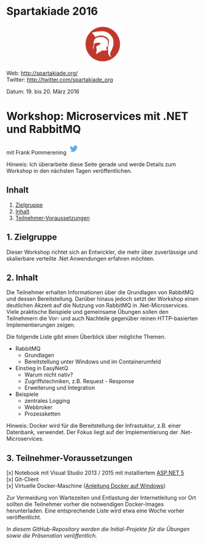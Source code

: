 # Spartakiade 2016

<p align="center"><img src="images/logo_spartakiade.png" width=100/></p>

Web: http://spartakiade.org/  
Twitter: http://twitter.com/spartakiade_org

Datum: 19. bis 20. März 2016

# Workshop: Microservices mit .NET und RabbitMQ
mit Frank Pommerening <a href="https://twitter.com/fpommerening"><img src="images/TwitterLogo.png" alt="Follow @fpommerening" width=30/></a> 

Hinweis: Ich überarbeite diese Seite gerade und werde Details zum Workshop in den nächsten Tagen veröffentlichen.

## Inhalt
1. [Zielgruppe](#zielgruppe)
2. [Inhalt](#inhalt)
3. [Teilnehmer-Voraussetzungen](#voraussetzungen)

<a name="zielgruppe"></a>
## 1. Zielgruppe
Dieser Workshop richtet sich an Entwickler, die mehr über zuverlässige und skalierbare verteilte .Net Anwendungen erfahren möchten.

<a name="themen"></a>
## 2. Inhalt
Die Teilnehmer erhalten Informationen über die Grundlagen von RabbitMQ und dessen Bereitstellung. Darüber hinaus jedoch setzt der Workshop einen 
deutlichen Akzent auf die Nutzung von RabbitMQ in .Net-Microservices. Viele praktische Beispiele und gemeinsame Übungen sollen den Teilnehmern die Vor- 
und auch Nachteile gegenüber reinen HTTP-basierten Implementierungen zeigen.

Die folgende Liste gibt einen Überblick über mögliche Themen.
- RabbitMQ
   - Grundlagen
   - Bereitstellung unter Windows und im Containerumfeld
- Einstieg in EasyNetQ
   - Warum nicht nativ?
   - Zugriffstechniken, z.B. Request - Response
   - Erweiterung und Integration
- Beispiele
   - zentrales Logging
   - Webbroker
   - Prozessketten

Hinweis: Docker wird für die Bereitstellung der Infrastuktur, z.B. einer Datenbank, verwendet. Der Fokus liegt auf der Implementierung der .Net-Microservices. 

<a name="voraussetzungen"></a>
## 3. Teilnehmer-Voraussetzungen
[x] Notebook mit Visual Studio 2013 / 2015 mit installiertem <a href="https://docs.asp.net/en/latest/getting-started/installing-on-windows.html">ASP.NET 5</a><br>
[x] Git-Client </br>
[x] Virtuelle Docker-Maschine (<a href="https://docs.docker.com/engine/installation/windows/">Anleitung Docker auf Windows</a>)

Zur Vermeidung von Wartezeiten und Entlastung der Internetleitung vor Ort sollten die Teilnehmer vorher die notwendigen Docker-Images herunterladen.
Eine entsprechende Liste wird etwa eine Woche vorher veröffentlicht.

*In diesem GitHub-Repository werden die Initial-Projekte für die Übungen sowie die Präsenation veröffentlich.* 